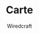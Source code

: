 ---
title: "Carte"
github: https://github.com/Wiredcraft/carte
demo: http://wiredcraft.github.io/carte/
author: Wiredcraft
draft: true
ssg:
  - Jekyll
cms:
  - No Cms
---